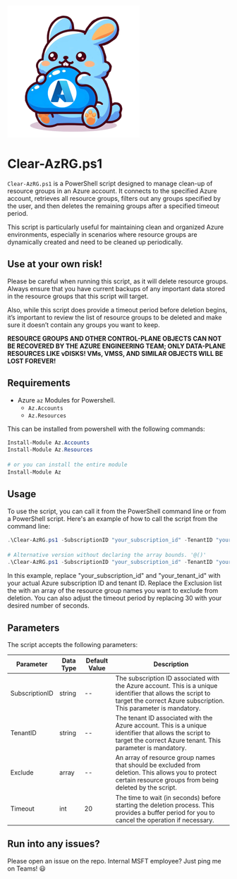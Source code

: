 ![alt text](.assets\Icon.png "Title")
# Clear-AzRG.ps1 

`Clear-AzRG.ps1` is a PowerShell script designed to manage clean-up of resource groups in an Azure account. It connects to the specified Azure account, retrieves all resource groups, filters out any groups specified by the user, and then deletes the remaining groups after a specified timeout period.

This script is particularly useful for maintaining clean and organized Azure environments, especially in scenarios where resource groups are dynamically created and need to be cleaned up periodically.

## **Use at your own risk!**
Please be careful when running this script, as it will delete resource groups. Always ensure that you have current backups of any important data stored in the resource groups that this script will target.

Also, while this script does provide a timeout period before deletion begins, it’s important to review the list of resource groups to be deleted and make sure it doesn’t contain any groups you want to keep.

**RESOURCE GROUPS AND OTHER CONTROL-PLANE OBJECTS CAN NOT BE RECOVERED BY THE AZURE ENGINEERING TEAM; ONLY DATA-PLANE RESOURCES LIKE vDISKS! VMs, VMSS, AND SIMILAR OBJECTS WILL BE LOST FOREVER!**

## Requirements
- Azure `az` Modules for Powershell.
    - `Az.Accounts`
    - `Az.Resources`

This can be installed from powershell with the following commands:
```powershell
Install-Module Az.Accounts
Install-Module Az.Resources

# or you can install the entire module
Install-Module Az
```

## Usage
To use the script, you can call it from the PowerShell command line or from a PowerShell script. Here's an example of how to call the script from the command line:

```powershell
.\Clear-AzRG.ps1 -SubscriptionID "your_subscription_id" -TenantID "your_tenant_id" -Exclude @("rg1", "rg2") -Timeout 30

# Alternative version without declaring the array bounds. '@()'
.\Clear-AzRG.ps1 -SubscriptionID "your_subscription_id" -TenantID "your_tenant_id" -Exclude "rg1", "rg2" -Timeout 30

```

In this example, replace "your_subscription_id" and "your_tenant_id" with your actual Azure subscription ID and tenant ID. Replace the Exclusion list the with an array of the resource group names you want to exclude from deletion. You can also adjust the timeout period by replacing 30 with your desired number of seconds.


## Parameters

The script accepts the following parameters:

| Parameter      | Data Type | Default Value | Description |
| -------------- | --------- | ------------- | ----------- |
| SubscriptionID | string    | --          | The subscription ID associated with the Azure account. This is a unique identifier that allows the script to target the correct Azure subscription. This parameter is mandatory. |
| TenantID       | string    | --          | The tenant ID associated with the Azure account. This is a unique identifier that allows the script to target the correct Azure tenant. This parameter is mandatory. |
| Exclude        | array     | --          | An array of resource group names that should be excluded from deletion. This allows you to protect certain resource groups from being deleted by the script. |
| Timeout        | int       | 20            | The time to wait (in seconds) before starting the deletion process. This provides a buffer period for you to cancel the operation if necessary. |


## Run into any issues?
Please open an issue on the repo. Internal MSFT employee? Just ping me on Teams! 😃